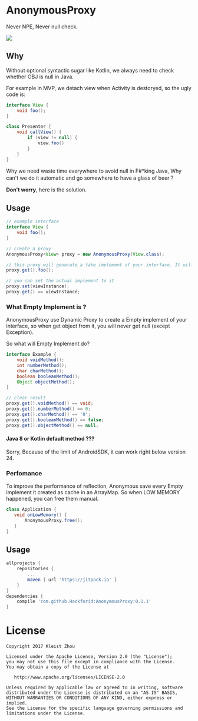 # AnonymousProxy

Never NPE, Never null check.

[![](https://jitpack.io/v/Hackforid/AnonymousProxy.svg)](https://jitpack.io/#Hackforid/AnonymousProxy)

## Why

Without optional syntactic sugar like Kotlin, we always need to check whether OBJ is null in Java.

For example in MVP, we detach view when Activity is destoryed, so the ugly code is:

```java
interface View {
    void foo();
}

class Presenter {
    void callView() {
    	if (view != null) {
    		view.foo()
		}
    }
}

```

Why we need waste time everywhere to avoid null in F#*king Java,  Why can't we do it automatic and go somewhere to have a glass of beer？

**Don't worry**, here is the solution.



## Usage

```java
// example interface
interface View {
    void foo();
}

// create a proxy
AnonymousProxy<View> proxy = new AnonymousProxy(View.class);

// this proxy will generate a fake implement of your interface. It will do nothing, but give you a no-null object. So, you will never need check whether it's null or safe.
proxy.get().foo(); 

// you can set the actual implement to it
proxy.set(viewInstance);
proxy.get() == viewInstance;
```

### What Empty Implement is ?

AnonymousProxy use Dynamic Proxy to create a Empty implement of your interface, so when get object from it, you will never get null (except Exception).

So what will Empty Implement do?

```java
interface Example {
    void voidMethod();
    int numberMethod();
    char charMethod();
    boolean booleanMethod();
    Object objectMethod();
}

// clear result 
proxy.get().voidMethod() == void;
proxy.get().numberMethod() == 0;
proxy.get().charMethod() == '0';
proxy.get().booleanMethod() == false;
proxy.get().objectMethod() == null;
```

#### Java 8 or Kotlin default method ???

Sorry,  Because of the limit of AndroidSDK, it can work right below version 24.

### Perfomance

To improve the performance of reflection, Anonymous save every Empty implement it created as cache in an ArrayMap.  So when LOW MEMORY happened, you can free them manual.

```java
class Application {
   void onLowMemory() {
       AnonymousProxy.free();
   }
}
```



## Usage

```groovy
allprojects {
	repositories {
		...
		maven { url 'https://jitpack.io' }
	}
}
dependencies {
	compile 'com.github.Hackforid:AnonymousProxy:0.1.1'
}
```




License
=======

    Copyright 2017 Kleist Zhou

    Licensed under the Apache License, Version 2.0 (the "License");
    you may not use this file except in compliance with the License.
    You may obtain a copy of the License at
    
       http://www.apache.org/licenses/LICENSE-2.0
    
    Unless required by applicable law or agreed to in writing, software
    distributed under the License is distributed on an "AS IS" BASIS,
    WITHOUT WARRANTIES OR CONDITIONS OF ANY KIND, either express or implied.
    See the License for the specific language governing permissions and
    limitations under the License.
